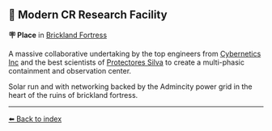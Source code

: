 ## 🔬 Modern CR Research Facility

**🪧 Place** in [Brickland Fortress](../refs/brickland_fortress.md)

A massive collaborative undertaking by the top engineers from [Cybernetics Inc](../refs/cybernetics_inc.md) and the best scientists of [Protectores Silva](../refs/protectores_silva.md) to create a multi-phasic containment and observation center. 

Solar run and with networking backed by the Admincity power grid in the heart of the ruins of brickland fortress.


----------
[⬅️ Back to index](../r/#9f60_s)